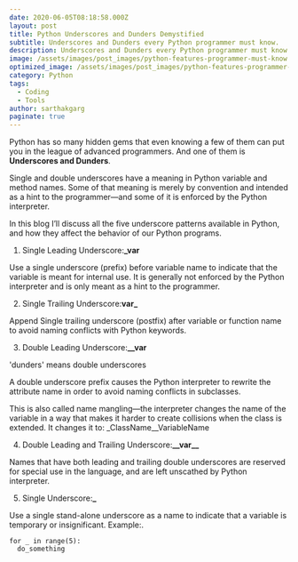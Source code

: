 ```yaml
---
date: 2020-06-05T08:18:58.000Z
layout: post
title: Python Underscores and Dunders Demystified
subtitle: Underscores and Dunders every Python programmer must know.
description: Underscores and Dunders every Python programmer must know.
image: /assets/images/post_images/python-features-programmer-must-know.webp
optimized_image: /assets/images/post_images/python-features-programmer-must-know.webp
category: Python
tags:
  - Coding
  - Tools
author: sarthakgarg
paginate: true
---
```

Python has so many hidden gems that even knowing a few of them can put you in the league of advanced programmers. And one of them is **Underscores and Dunders**.

Single and double underscores have a meaning in Python variable and method names. Some of that meaning is merely by convention and intended as a hint to the programmer—and some of it is enforced by the Python interpreter.

In this blog I’ll discuss all the five underscore patterns available in Python, and how they affect the behavior of our Python programs.

1. Single Leading Underscore:**_var**

Use a single underscore (prefix) before variable name to indicate that the variable is meant for internal use. It is generally not enforced by the Python interpreter and is only meant as a hint to the programmer.

2. Single Trailing Underscore:**var_**

Append Single trailing underscore (postfix) after variable or function name to avoid naming conflicts with Python keywords.

3. Double Leading Underscore:**__var**

'dunders' means double underscores

A double underscore prefix causes the Python interpreter to rewrite the attribute name in order to avoid naming conflicts in subclasses.

This is also called name mangling—the interpreter changes the name of the variable in a way that makes it harder to create collisions when the class is extended. It changes it to: _ClassName__VariableName

4. Double Leading and Trailing Underscore:**\_\_var\_\_**

Names that have both leading and trailing double underscores are reserved for special use in the language, and are left unscathed by Python interpreter.

5. Single Underscore:**_**

Use a single stand-alone underscore as a name to indicate that a variable is temporary or insignificant. Example:.

```
for _ in range(5):
  do_something
```
